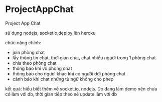 # ProjectAppChat
Project App Chat

sử dụng nodejs, socketio,deploy lên heroku

chức năng chính:
  - join phòng chat
  - lấy thông tin chat, thời gian chat, chat nhiều người trong 1 phòng chat
  - chia theo phòng chat
  - thông báo khi vô phòng chat
  - thông báo cho người khác khi có người dời phòng chat
  - cảnh báo khi chat những từ ngữ không cho phep


kết quả: hiểu biết thêm về socket.io, nodejs. Do đang làm demo nên chưa có làm với db, thời gian tiếp theo sẽ update làm với db
